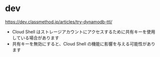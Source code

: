 # dev

https://dev.classmethod.jp/articles/try-dynamodb-ttl/

- Cloud Shell はストレージアカウントにアクセスするために共有キーを使用している場合があります
- 共有キーを無効にすると、Cloud Shell の機能に影響を与える可能性があります